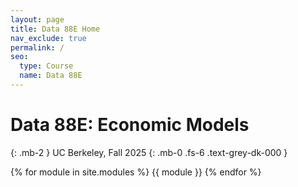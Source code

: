 ```yaml
---
layout: page
title: Data 88E Home
nav_exclude: true
permalink: /
seo:
  type: Course
  name: Data 88E
---
```


# Data 88E: Economic Models

{: .mb-2 }
UC Berkeley, Fall 2025
{: .mb-0 .fs-6 .text-grey-dk-000 }

{% for module in site.modules %}
{{ module }}
{% endfor %}
